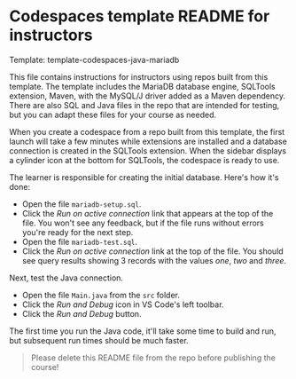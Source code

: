 # Codespaces template README for instructors

Template: template-codespaces-java-mariadb

This file contains instructions for instructors using repos built from this template. The template includes the MariaDB database engine, SQLTools extension, Maven, with the MySQL/J driver added as a Maven dependency. There are also SQL and Java files in the repo that are intended for testing, but you can adapt these files for your course as needed.

When you create a codespace from a repo built from this template, the first launch will take a few minutes while extensions are installed and a database connection is created in the SQLTools extension. When the sidebar displays a cylinder icon at the bottom for SQLTools, the codespace is ready to use.

The learner is responsible for creating the initial database. Here's how it's done:

* Open the file `mariadb-setup.sql`.
* Click the *Run on active connection* link that appears at the top of the file. You won't see any feedback, but if the file runs without errors you're ready for the next step.
* Open the file `mariadb-test.sql`.
* Click the *Run on active connection* link at the top of the file. You should see query results showing 3 records with the values *one*, *two* and *three*.

Next, test the Java connection.

* Open the file `Main.java` from the `src` folder.
* Click the *Run and Debug* icon in VS Code's left toolbar.
* Click the *Run and Debug* button.

The first time you run the Java code, it'll take some time to build and run, but subsequent run times should be much faster.

> Please delete this README file from the repo before publishing the course!